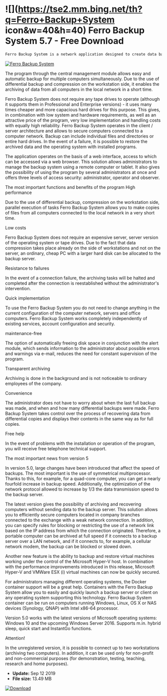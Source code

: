 # ![](https://tse2.mm.bing.net/th?q=Ferro+Backup+System icon&w=40&h=40) Ferro Backup System 5.7 - Free Download

```sh
Ferro Backup System is a network application designed to create data backup and archiving, which works on the basis of client / server architecture. It allows you to back up servers, workstations and portable computers running under Windows, Linux and macOS.
```
[![Ferro Backup System](https://gallery.dpcdn.pl/imgc/Tools/69026/g_-_420x350_1.5_-_x20160628120723_0.png)](https://softexe.net/win/disks-files/data-recovery/ferro-backup-system:hhae.html)

The program through the central management module allows easy and automatic backup for multiple computers simultaneously. Due to the use of differential backup and compression on the workstation side, it enables the archiving of data from all computers in the local network in a short time.
 
 Ferro Backup System does not require any tape drives to operate (although it supports them in Professional and Enterprise versions) - it uses many times cheaper and more capacious hard drives for this purpose. This gives, in combination with low system and hardware requirements, as well as an attractive price of the program, very low implementation and handling costs with equally high reliability. Ferro Backup System operates in the client / server architecture and allows to secure computers connected to a computer network. Backup can include individual files and directories or entire hard drives. In the event of a failure, it is possible to restore the archived data and the operating system with installed programs.
 
 The application operates on the basis of a web interface, access to which can be accessed via a web browser. This solution allows administrators to manage the backup system using a remote computer or tablet. It also gives the possibility of using the program by several administrators at once and offers three levels of access security: administrator, operator and observer.
 
 The most important functions and benefits of the program
 High performance
 
 Due to the use of differential backup, compression on the workstation side, parallel execution of tasks Ferro Backup System allows you to make copies of files from all computers connected to the local network in a very short time.
 
 Low costs
 
 Ferro Backup System does not require an expensive server, server version of the operating system or tape drives. Due to the fact that data compression takes place already on the side of workstations and not on the server, an ordinary, cheap PC with a larger hard disk can be allocated to the backup server.
 
 Resistance to failures
 
 In the event of a connection failure, the archiving tasks will be halted and completed after the connection is reestablished without the administrator's intervention.
 
 Quick implementation
 
 To use the Ferro Backup System you do not need to change anything in the current configuration of the computer network, servers and office computers. Ferro Backup System works completely independently of existing services, account configuration and security.
 
 maintenance-free
 
 The option of automatically freeing disk space in conjunction with the alert module, which sends information to the administrator about possible errors and warnings via e-mail, reduces the need for constant supervision of the program.
 
 Transparent archiving
 
 Archiving is done in the background and is not noticeable to ordinary employees of the company.
 
 Convenience
 
 The administrator does not have to worry about when the last full backup was made, and when and how many differential backups were made. Ferro Backup System takes control over the process of recovering data from differential copies and displays their contents in the same way as for full copies.
 
 Free help
 
 In the event of problems with the installation or operation of the program, you will receive free telephone technical support.
 
 The most important news from version 5
 
 In version 5.0, large changes have been introduced that affect the speed of backups. The most important is the use of symmetrical multiprocessor. Thanks to this, for example, for a quad-core computer, you can get a nearly fourfold increase in backup speed. Additionally, the optimization of the network protocol allowed to increase by 1/3 the data transmission speed to the backup server.
 
 The latest version gives the possibility of archiving and recovering computers without sending data to the backup server. This solution allows you to efficiently secure computers located in company branches connected to the exchange with a weak network connection. In addition, you can specify rules for blocking or restricting the use of a network link based on the IP address from which the connection originated. Therefore, a portable computer can be archived at full speed if it connects to a backup server over a LAN network, and if it connects to, for example, a cellular network modem, the backup can be blocked or slowed down.
 
 Another new feature is the ability to backup and restore virtual machines working under the control of the Microsoft Hyper-V host. In combination with the performance improvements introduced in this release, Microsoft Hyper-V and VMWare ESX (i) virtual machines can now be quickly secured.
 
 For administrators managing different operating systems, the Docker container support will be a great help. Containers with the Ferro Backup System allow you to easily and quickly launch a backup server or client on any operating system supporting this technology. Ferro Backup System container can be run on computers running Windows, Linux, OS X or NAS devices (Synology, QNAP) with Intel x86-64 processor.
 
 Version 5.0 works with the latest versions of Microsoft operating systems: Windows 10 and the upcoming Windows Server 2016. Supports m.in. hybrid sleep, quick start and InstantGo functions.
 
 Attention!
 
 In the unregistered version, it is possible to connect up to two workstations (archiving two computers). In addition, it can be used only for non-profit and non-commercial purposes (for demonstration, testing, teaching, research and home purposes).


- **Update:** Sep 12 2019
- **File size:** 13.49 MB

[![Download](https://cdn.softexe.net/static/img/download.png)](https://softexe.net/win/disks-files/data-recovery/ferro-backup-system:hhae.html)


